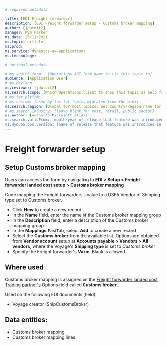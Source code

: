 ```yaml
---
# required metadata

title: [EDI Freight forwarder]
description: [EDI Freight forwarder setup - Customs broker mapping]
author: [jdutoit2]
manager: Kym Parker
ms.date: 25/11/2021
ms.topic: article
ms.prod: 
ms.service: dynamics-ax-applications
ms.technology: 

# optional metadata

# ms.search.form:  [Operations AOT form name to tie this topic to]
audience: [Application User]
# ms.devlang: 
ms.reviewer: [jdutoit2]
ms.search.scope: [Which Operations client to show this topic as help for, to be set by content strategist, see list here: https://microsoft.sharepoint.com/teams/DynDoc/_layouts/15/WopiFrame.aspx?sourcedoc={23419e1c-eb64-42e9-aa9b-79875b428718}&action=edit&wd=target%28Core%20Dynamics%20AX%20CP%20requirements%2Eone%7C4CC185C0%2DEFAA%2D42CD%2D94B9%2D8F2A45E7F61A%2FVersions%20list%20for%20docs%20topics%7CC14BE630%2D5151%2D49D6%2D8305%2D554B5084593C%2F%29]
# ms.tgt_pltfrm: 
# ms.custom: [used by loc for topics migrated from the wiki]
ms.search.region: [Global for most topics. Set Country/Region name for localizations]
# ms.search.industry: [leave blank for most, retail, public sector]
ms.author: [author's Microsoft alias]
ms.search.validFrom: [month/year of release that feature was introduced in, in format yyyy-mm-dd]
ms.dyn365.ops.version: [name of release that feature was introduced in, see list here: https://microsoft.sharepoint.com/teams/DynDoc/_layouts/15/WopiFrame.aspx?sourcedoc={23419e1c-eb64-42e9-aa9b-79875b428718}&action=edit&wd=target%28Core%20Dynamics%20AX%20CP%20requirements%2Eone%7C4CC185C0%2DEFAA%2D42CD%2D94B9%2D8F2A45E7F61A%2FVersions%20list%20for%20docs%20topics%7CC14BE630%2D5151%2D49D6%2D8305%2D554B5084593C%2F%29]
---
```


# Freight forwarder setup
## Setup Customs broker mapping

Users can access the form by navigating to **EDI > Setup > Freight forwarder landed cost setup > Customs broker mapping**

Code mapping the Freight forwarders's value to a D365 Vendor of Shipping type set to Customs broker. <br>

- Click **New** to create a new record
-	In the **Name** field, enter the name of the Customs broker mapping group
-	In the **Description** field, enter a description of the Customs broker mapping group
-	In the **Mappings** FastTab, select **Add** to create a new record
-	Select the **Customs broker** from the available list. Options are obtained from **Vendor account** setup at **Accounts payable > Vendors > All vendors**, where the Voyage's **Shipping type** is set to _Customs broker_
-	Specify the Freight forwarder's **Value**. Blank is allowed.

## Where used
Customs broker mapping is assigned on the [Freight forwarder landed cost Trading partner's](../Trading%20partner.md) Options field called **Customs broker**.

Used on the following EDI documents (field):
- Voyage creator (ShipCustomsBroker)

## Data entities:
- Customs broker mapping
- Customs broker mapping lines
